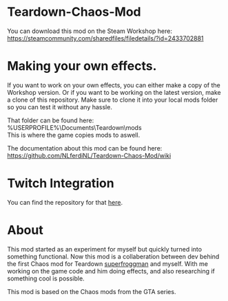# Teardown-Chaos-Mod
You can download this mod on the Steam Workshop here: 
https://steamcommunity.com/sharedfiles/filedetails/?id=2433702881

# Making your own effects.
If you want to work on your own effects, you can either make a copy of the Workshop version.
Or if you want to be working on the latest version, make a clone of this repository.
Make sure to clone it into your local mods folder so you can test it without any hassle.

That folder can be found here: %USERPROFILE%\Documents\Teardown\mods\
This is where the game copies mods to aswell.

The documentation about this mod can be found here:
https://github.com/NLferdiNL/Teardown-Chaos-Mod/wiki

# Twitch Integration

You can find the repository for that [here](https://github.com/NLferdiNL/Teardown-Chaos-Mod).

# About
This mod started as an experiment for myself but quickly turned into something functional.
Now this mod is a collaberation between dev behind the first Chaos mod for Teardown [superfroggman](https://github.com/superfroggman)
and myself. With me working on the game code and him doing effects, and also researching if something cool is possible.

This mod is based on the Chaos mods from the GTA series.
